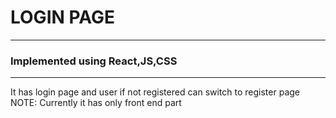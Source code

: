 # LOGIN PAGE 
* * *
### Implemented using React,JS,CSS
* * *
It has login page and user if not registered can switch to register page
NOTE:
Currently it has only front end part
